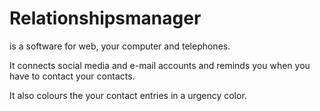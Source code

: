 # Relationshipsmanager

is a software for web, your computer and telephones. 

It connects social media and e-mail accounts and reminds you when you have to contact your contacts.

It also colours the your contact entries in a urgency color. 


